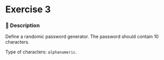 # Exercise 3
### 📄 Description

Define a randomic password generator.
The password should contain 10 characters.

Type of characters: `alphanumeric`.
